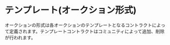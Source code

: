 # テンプレート(オークション形式)

オークションの形式は各オークションのテンプレートとなるコントラクトによって定義されます。テンプレートコントラクトはコミュニティによって追加、削除が行われます。

### &#x20;<a href="#usercontent-gai-yao" id="usercontent-gai-yao"></a>

